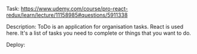 Task: https://www.udemy.com/course/pro-react-redux/learn/lecture/11158985#questions/5911338

Description: ToDo is an application for organisation tasks. React is used here. It's a list of tasks you need to complete or things that you want to do.

Deploy:
